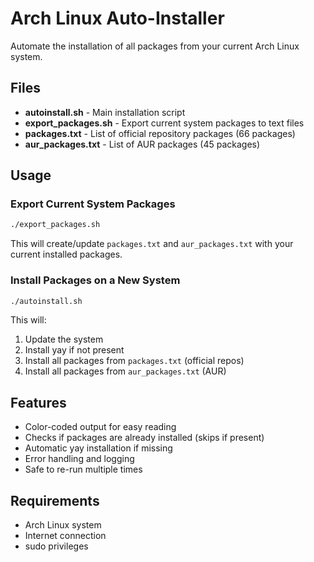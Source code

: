 # Arch Linux Auto-Installer

Automate the installation of all packages from your current Arch Linux system.

## Files

- **autoinstall.sh** - Main installation script
- **export_packages.sh** - Export current system packages to text files
- **packages.txt** - List of official repository packages (66 packages)
- **aur_packages.txt** - List of AUR packages (45 packages)

## Usage

### Export Current System Packages

```bash
./export_packages.sh
```

This will create/update `packages.txt` and `aur_packages.txt` with your current installed packages.

### Install Packages on a New System

```bash
./autoinstall.sh
```

This will:
1. Update the system
2. Install yay if not present
3. Install all packages from `packages.txt` (official repos)
4. Install all packages from `aur_packages.txt` (AUR)

## Features

- Color-coded output for easy reading
- Checks if packages are already installed (skips if present)
- Automatic yay installation if missing
- Error handling and logging
- Safe to re-run multiple times

## Requirements

- Arch Linux system
- Internet connection
- sudo privileges

